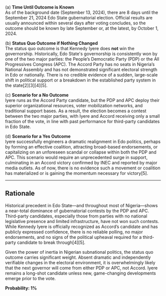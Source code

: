(a) **Time Until Outcome is Known**  
As of the background date (September 13, 2024), there are 8 days until the September 21, 2024 Edo State gubernatorial election. Official results are usually announced within several days after voting concludes, so the outcome should be known by late September or, at the latest, by October 1, 2024.

(b) **Status Quo Outcome if Nothing Changed**  
The status quo outcome is that Kennedy Iyere does **not** win the governorship. Historically, Edo State's governorship is consistently won by one of the two major parties: the People’s Democratic Party (PDP) or the All Progressives Congress (APC). The Accord Party has no seats in Nigeria’s National Assembly and has not demonstrated significant electoral strength in Edo or nationally. There is no credible evidence of a sudden, large-scale shift in political support or a breakdown in the established party system in the state[2][3][4][5].

(c) **Scenario for a No Outcome**  
Iyere runs as the Accord Party candidate, but the PDP and APC deploy their superior organizational resources, voter mobilization networks, and traditional support bases. As a result, the election becomes a contest between the two major parties, with Iyere and Accord receiving only a small fraction of the vote, in line with past performance for third-party candidates in Edo State.

(d) **Scenario for a Yes Outcome**  
Iyere successfully engineers a dramatic realignment in Edo politics, perhaps by forming an effective coalition, attracting broad-based endorsements, or capitalizing on an unforeseen scandal or collapse within both the PDP and APC. This scenario would require an unprecedented surge in support, culminating in an Accord victory confirmed by INEC and reported by major media outlets. As of now, there is no evidence such a movement or coalition has materialized or is gaining the momentum necessary for victory[5].

---

## Rationale

Historical precedent in Edo State—and throughout most of Nigeria—shows a near-total dominance of gubernatorial contests by the PDP and APC. Third-party candidates, especially those from parties with no national legislative presence and limited infrastructure, have not won such contests. While Kennedy Iyere is officially recognized as Accord’s candidate and has publicly expressed confidence, there is no reliable polling, no major endorsements, and no signs of the political upheaval required for a third-party candidate to break through[4][5].

Given the power of inertia in Nigerian subnational politics, the status quo outcome carries significant weight. Absent dramatic and independently verifiable changes in the electoral environment, it is overwhelmingly likely that the next governor will come from either PDP or APC, not Accord. Iyere remains a long-shot candidate unless new, game-changing developments emerge prior to the vote.

**Probability: 1%**